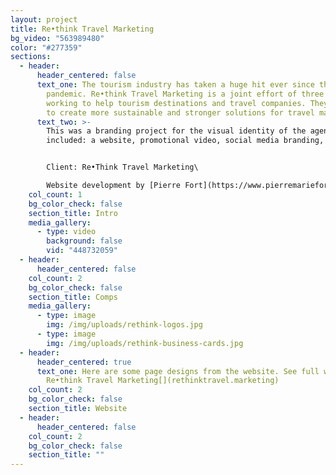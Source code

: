 ```yaml
---
layout: project
title: Re•think Travel Marketing
bg_video: "563989480"
color: "#277359"
sections:
  - header:
      header_centered: false
      text_one: The tourism industry has taken a huge hit ever since the COVID-19
        pandemic. Re•think Travel Marketing is a joint effort of three agencies,
        working to help tourism destinations and travel companies. They also aim
        to create more sustainable and stronger solutions for travel marketing.
      text_two: >-
        This was a branding project for the visual identity of the agency, which
        included: a website, promotional video, social media branding, etc. 


        Client: Re•Think Travel Marketing\

        Website development by [Pierre Fort](https://www.pierremariefort.com/).
    col_count: 1
    bg_color_check: false
    section_title: Intro
    media_gallery:
      - type: video
        background: false
        vid: "448732059"
  - header:
      header_centered: false
    col_count: 2
    bg_color_check: false
    section_title: Comps
    media_gallery:
      - type: image
        img: /img/uploads/rethink-logos.jpg
      - type: image
        img: /img/uploads/rethink-business-cards.jpg
  - header:
      header_centered: true
      text_one: Here are some page designs from the website. See full website for
        Re•think Travel Marketing[](rethinktravel.marketing)
    col_count: 2
    bg_color_check: false
    section_title: Website
  - header:
      header_centered: false
    col_count: 2
    bg_color_check: false
    section_title: ""
---
```

